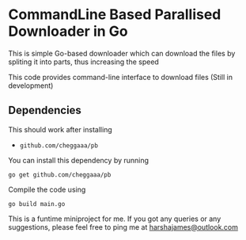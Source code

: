 # CommandLine Based Parallised Downloader in Go
This is simple Go-based downloader which can download the files by spliting it into parts, thus increasing the speed

This code provides command-line interface to download files (Still in development)

## Dependencies

This should work after installing 
* `github.com/cheggaaa/pb`

You can install this dependency by running
```
go get github.com/cheggaaa/pb
```

Compile the code using
```
go build main.go
```


This is a funtime miniproject for me. If you got any queries or any suggestions, please feel free to ping me at harshajames@outlook.com
